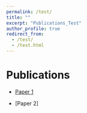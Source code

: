 ```yaml
---
permalink: /test/
title: ""
excerpt: "Publications_Test"
author_profile: true
redirect_from: 
  - /test/
  - /test.html
---
```


Publications
======

* [Paper 1](https://RyanWong5.github.io)

* [Paper 2]
